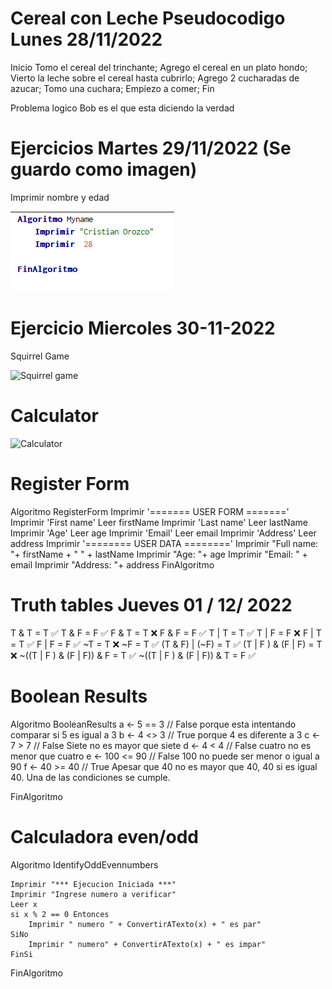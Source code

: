 # Cereal con Leche Pseudocodigo Lunes 28/11/2022

Inicio 
  Tomo el cereal del trinchante; 
  Agrego el cereal en un plato hondo;
  Vierto la leche sobre el cereal hasta cubrirlo;
  Agrego 2 cucharadas de azucar;
  Tomo una cuchara; 
 Empiezo a comer;
Fin

Problema logico 
Bob es el que esta diciendo la verdad


# Ejercicios Martes 29/11/2022 (Se guardo como imagen)
Imprimir nombre y edad  

![image](https://github.com/Corozco777/Core-code-Week-2/blob/main/Imprimir%20Nombre%20y%20Edad.PNG?raw=true)

# Ejercicio Miercoles 30-11-2022

Squirrel Game

![Squirrel game](https://user-images.githubusercontent.com/116478599/204936540-35fe3ad7-ab51-49b8-b1ac-140d8b3ba94e.PNG)

# Calculator 

![Calculator](https://user-images.githubusercontent.com/116478599/204949892-f4555269-6f42-4feb-a27d-837ae937d5c6.PNG)

# Register Form
Algoritmo RegisterForm
	Imprimir '======= USER FORM ======='
	Imprimir 'First name'
	Leer firstName
	Imprimir 'Last name'
	Leer lastName
	Imprimir 'Age'
	Leer age
	Imprimir 'Email'
	Leer email
	Imprimir 'Address'
	Leer address
	Imprimir '======== USER DATA ========'
	Imprimir "Full name: "+ firstName + " " + lastName
	Imprimir "Age: "+ age
	Imprimir "Email: " + email
	Imprimir "Address: "+ address
FinAlgoritmo

# Truth tables Jueves 01 / 12/ 2022

T & T = T ✅
T & F = F  ✅
F & T = T  ❌
F & F = F ✅
T | T = T ✅
T | F = F ❌
F | T = T ✅
F | F = F ✅
~T = T ❌
~F = T ✅
(T & F) | (~F) = T ✅
(T | F ) & (F | F) = T ❌
~((T | F ) & (F | F)) & F = T ✅
~((T | F ) & (F | F)) & T = F ✅

# Boolean Results
Algoritmo BooleanResults
	a <- 5 == 3 // False porque esta intentando comparar si 5 es igual a 3 
	b <- 4 <> 3 // True porque 4 es diferente a 3 
	c <- 7 > 7 // False Siete no es mayor que siete 
	d <- 4 < 4 // False cuatro no es menor que cuatro
	e <- 100 <= 90 // False 100 no puede ser menor o igual a 90 
	f <- 40 >= 40 // True Apesar que 40 no es mayor que 40, 40 si es igual 40. Una de las condiciones se cumple. 

FinAlgoritmo

# Calculadora even/odd 

Algoritmo IdentifyOddEvennumbers
	
	Imprimir "*** Ejecucion Iniciada ***"
	Imprimir "Ingrese numero a verificar"
	Leer x 
	si x % 2 == 0 Entonces
		Imprimir " numero " + ConvertirATexto(x) + " es par"
	SiNo
		Imprimir " numero" + ConvertirATexto(x) + " es impar"
	FinSi
		
FinAlgoritmo



